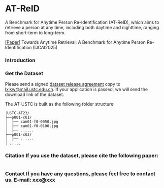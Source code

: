 # AT-ReID
A Benchmark for Anytime Person Re-Identification (AT-ReID), which aims to retrieve a person at any time, including both daytime and nighttime, ranging from short-term to long-term. 


[\[Paper\]]() Towards Anytime Retrieval: A Benchmark for Anytime Person Re-Identification (IJCAI2025)
### Introduction

### Get the Dataset
Please send a signed [dataset release agreement]() copy to lxlkw@mail.ustc.edu.cn. If your application is passed, we will send the download link of the dataset.

The AT-USTC is built as the following folder structure:
```
│USTC-AT23/
├──p001-c01/
│  ├── cam01-f0-0050.jpg
│  ├── cam01-f0-0100.jpg
│  ├── ......
├──p001-c02/
│  ├── ......
│ .....
```

### Citation If you use the dataset, please cite the following paper: 
```  
```

### Contact If you have any questions, please feel free to contact us. E-mail: xxx@xxx

